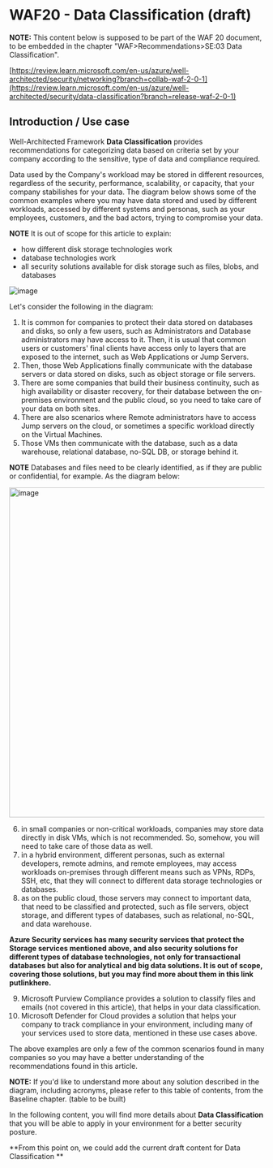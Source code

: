# WAF20 - Data Classification (draft)

**NOTE:** 
This content below is supposed to be part of the WAF 20 document, to be embedded in the chapter "WAF>Recommendations>SE:03 Data Classification".

[https://review.learn.microsoft.com/en-us/azure/well-architected/security/networking?branch=collab-waf-2-0-1](https://review.learn.microsoft.com/en-us/azure/well-architected/security/data-classification?branch=release-waf-2-0-1)

## Introduction / Use case

Well-Architected Framework **Data Classification** provides recommendations for categorizing data based on criteria set by your company according to the sensitive, type of data and compliance required.

Data used by the Company's workload may be stored in different resources, regardless of the security, performance, scalability, or capacity, that your company stabilishes for your data.
The diagram below shows some of the common examples where you may have data stored and used by different workloads, accessed by different systems and personas, such as your employees, customers, and the bad actors, trying to compromise your data.

**NOTE**
It is out of scope for this article to explain:
- how different disk storage technologies work
- database technologies work
- all security solutions available for disk storage such as files, blobs, and databases

![image](https://github.com/rudneir2/DataClassification/assets/97529152/c797239b-239b-41a9-8e80-95a2a54f03da)

Let's consider the following in the diagram:

1. It is common for companies to protect their data stored on databases and disks, so only a few users, such as Administrators and Database administrators may have access to it. Then, it is usual that common users or customers' final clients have access only to layers that are exposed to the internet, such as Web Applications or Jump Servers.
2. Then, those Web Applications finally communicate with the database servers or data stored on disks, such as object storage or file servers.
3. There are some companies that build their business continuity, such as high availability or disaster recovery, for their database between the on-premises environment and the public cloud, so you need to take care of your data on both sites.
4. There are also scenarios where Remote administrators have to access Jump servers on the cloud, or sometimes a specific workload directly on the Virtual Machines.
5. Those VMs then communicate with the database, such as a data warehouse, relational database, no-SQL DB, or storage behind it.

**NOTE**
Databases and files need to be clearly identified, as if they are public or confidential, for example. As the diagram below:

<img width="650" alt="image" src="https://github.com/rudneir2/DataClassification/assets/97529152/e8b98327-6da0-4a21-b667-22aae88a5b95">

6. in small companies or non-critical workloads, companies may store data directly in disk VMs, which is not recommended. So, somehow, you will need to take care of those data as well.
7. in a hybrid environment, different personas, such as external developers, remote admins, and remote employees, may access workloads on-premises through different means such as VPNs, RDPs, SSH, etc, that they will connect to different data storage technologies or databases.
8. as on the public cloud, those servers may connect to important data, that need to be classified and protected, such as file servers, object storage, and different types of databases, such as relational, no-SQL, and data warehouse.

**Azure Security services has many security services that protect the Storage services mentioned above, and also security solutions for different types of database technologies, not only for transactional databases but also for analytical and big data solutions. It is out of scope, covering those solutions, but you may find more about them in this link **putlinkhere**.**

9. Microsoft Purview Compliance provides a solution to classify files and emails (not covered in this article), that helps in your data classification.
10. Microsoft Defender for Cloud provides a solution that helps your company to track compliance in your environment, including many of your services used to store data, mentioned in these use cases above.

The above examples are only a few of the common scenarios found in many companies so you may have a better understanding of the recommendations found in this article.

**NOTE:**
If you'd like to understand more about any solution described in the diagram, including acronyms, please refer to this table of contents, from the Baseline chapter.
(table to be built)

In the following content, you will find more details about **Data Classification** that you will be able to apply in your environment for a better security posture.

**From this point on, we could add the current draft content for Data Classification **

